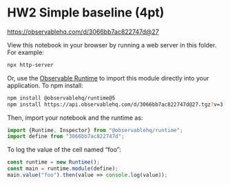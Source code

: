 # HW2 Simple baseline (4pt)

https://observablehq.com/d/3066bb7ac822747d@27

View this notebook in your browser by running a web server in this folder. For
example:

~~~sh
npx http-server
~~~

Or, use the [Observable Runtime](https://github.com/observablehq/runtime) to
import this module directly into your application. To npm install:

~~~sh
npm install @observablehq/runtime@5
npm install https://api.observablehq.com/d/3066bb7ac822747d@27.tgz?v=3
~~~

Then, import your notebook and the runtime as:

~~~js
import {Runtime, Inspector} from "@observablehq/runtime";
import define from "3066bb7ac822747d";
~~~

To log the value of the cell named “foo”:

~~~js
const runtime = new Runtime();
const main = runtime.module(define);
main.value("foo").then(value => console.log(value));
~~~
